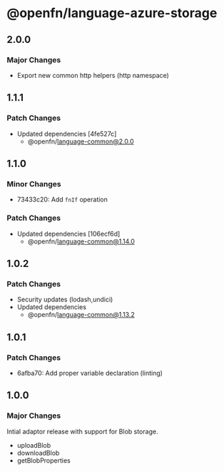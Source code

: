 # @openfn/language-azure-storage

## 2.0.0

### Major Changes

- Export new common http helpers (http namespace)

## 1.1.1

### Patch Changes

- Updated dependencies [4fe527c]
  - @openfn/language-common@2.0.0

## 1.1.0

### Minor Changes

- 73433c20: Add `fnIf` operation

### Patch Changes

- Updated dependencies [106ecf6d]
  - @openfn/language-common@1.14.0

## 1.0.2

### Patch Changes

- Security updates (lodash,undici)
- Updated dependencies
  - @openfn/language-common@1.13.2

## 1.0.1

### Patch Changes

- 6afba70: Add proper variable declaration (linting)

## 1.0.0

### Major Changes

Intial adaptor release with support for Blob storage.

- uploadBlob
- downloadBlob
- getBlobProperties
